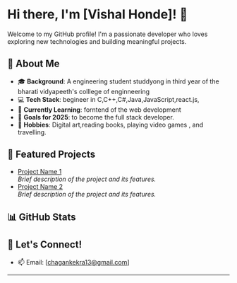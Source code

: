 # Hi there, I'm [Vishal Honde]! 👋

Welcome to my GitHub profile! I'm a passionate developer who loves exploring new technologies and building meaningful projects.

## 🚀 About Me
- 🎓 **Background**: A engineering student studdyong in third year of the bharati vidyapeeth's colllege of enginneering
- 💻 **Tech Stack**: begineer in C,C++,C#,Java,JavaScript,react.js,
- 🌱 **Currently Learning**: forntend of the web development
- 🎯 **Goals for 2025**: to become the full stack developer.
- 🎨 **Hobbies**: Digital art,reading books, playing video games , and travelling.

## 🌟 Featured Projects
- [Project Name 1](Link)  
  _Brief description of the project and its features._  
- [Project Name 2](Link)  
  _Brief description of the project and its features._

## 📊 GitHub Stats


## 💬 Let's Connect!

- 📫 Email: [chagankekra13@gmail.com]  

---
